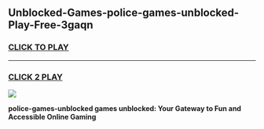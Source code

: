 
## Unblocked-Games-police-games-unblocked-Play-Free-3gaqn
<h3>
<a href="https://premium76.site?title=police-games-unblocked&ref=10A">CLICK TO PLAY</a></h3>
<hr>

<h3>
<a href="https://premium76.site?title=police-games-unblocked&ref=10A">CLICK 2 PLAY</a>
  
</h3>

<a href="https://premium76.site?title=police-games-unblocked&ref=10A"><img src="https://clearcache.store/games.png"></a>


**police-games-unblocked games unblocked: Your Gateway to Fun and Accessible Online Gaming**
